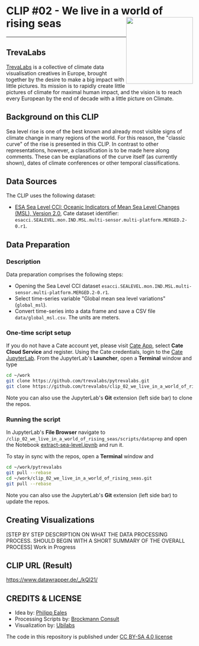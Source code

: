 # CLIP #02 - We live in a world of rising seas <img style="float: right;" src="https://raw.githubusercontent.com/trevalabs/.github/main/logos/trevelabs_logo.png" width="180">
<hr>

## TrevaLabs
 
[TrevaLabs](https://www.TrevaLabs.com) is a collective of climate data visualisation creatives in Europe, brought together by the desire to make a big impact with little pictures. Its mission is to rapidly create little pictures of climate for maximal human impact, and the vision is to reach every European by the end of decade with a little picture on Climate.

## Background on this CLIP

Sea level rise is one of the best known and already most visible signs of climate change in many regions of the world. For this reason, the "classic curve" of the rise is presented in this CLIP. In contrast to other representations, however, a classification is to be made here along comments. These can be explanations of the curve itself (as currently shown), dates of climate conferences or other temporal classifications.

## Data Sources

The CLIP uses the following dataset:

- [ESA Sea Level CCI: Oceanic Indicators of Mean Sea Level Changes (MSL), Version 2.0](https://catalogue.ceda.ac.uk/uuid/3ac333b828b54e3495c7749f5bce2fe3), 
  Cate dataset identifier: `esacci.SEALEVEL.mon.IND.MSL.multi-sensor.multi-platform.MERGED.2-0.r1`.

## Data Preparation

### Description

Data preparation comprises the following steps:

* Opening the Sea Level CCI dataset `esacci.SEALEVEL.mon.IND.MSL.multi-sensor.multi-platform.MERGED.2-0.r1`.
* Select time-series variable "Global mean sea level variations" (`global_msl`).
* Convert time-series into a data frame and save a CSV file `data/global_msl.csv`. 
  The units are meters.

### One-time script setup

If you do not have a Cate account yet, please visit [Cate App](https://cate.climate.esa.int/), select **Cate Cloud Service** and register. 
Using the Cate credentials, login to the [Cate JupyterLab](https://cate-lab.brockmann-consult.de/). 
From the JupyterLab's **Launcher**, open a **Terminal** window and type

```bash
cd ~/work
git clone https://github.com/trevalabs/pytrevalabs.git
git clone https://github.com/trevalabs/clip_02_we_live_in_a_world_of_rising_seas.git
```

Note you can also use the JupyterLab's **Git** extension (left side bar) to clone the repos.

### Running the script

In JupyterLab's **File Browser** navigate to `/clip_02_we_live_in_a_world_of_rising_seas/scripts/dataprep` and open
the Notebook [extract-sea-level.ipynb](scripts/dataprep/extract-sea-level.ipynb) and run it.

To stay in sync with the repos, open a **Terminal** window and

```bash
cd ~/work/pytrevalabs
git pull --rebase
cd ~/work/clip_02_we_live_in_a_world_of_rising_seas.git
git pull --rebase
```

Note you can also use the JupyterLab's **Git** extension (left side bar) to update the repos.


## Creating Visualizations
[STEP BY STEP DESCRIPTION ON WHAT THE DATA PROCESSING PROCESS. SHOULD BEGIN WITH A SHORT SUMMARY OF THE OVERALL PROCESS]
Work in Progress

## CLIP URL (Result)
https://www.datawrapper.de/_/kQI21/

## CREDITS & LICENSE
- Idea by: [Philipp Eales](http://www.planetaryvisions.com/index.php)
- Processing Scripts by: [Brockmann Consult](https://www.brockmann-consult.de/)
- Visualization by: [Ubilabs](https://ubilabs.com/de)

The code in this repository is published under [CC BY-SA 4.0 license](https://creativecommons.org/licenses/by-sa/4.0/)
